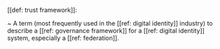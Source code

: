 [[def: trust framework]]:

~ A term (most frequently used in the [[ref: digital identity]] industry) to describe a [[ref: governance framework]] for a [[ref: digital identity]] system, especially a [[ref: federation]].

